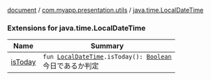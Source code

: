 [document](../../index.md) / [com.myapp.presentation.utils](../index.md) / [java.time.LocalDateTime](./index.md)

### Extensions for java.time.LocalDateTime

| Name | Summary |
|---|---|
| [isToday](is-today.md) | `fun `[`LocalDateTime`](https://developer.android.com/reference/java/time/LocalDateTime.html)`.isToday(): `[`Boolean`](https://kotlinlang.org/api/latest/jvm/stdlib/kotlin/-boolean/index.html)<br>今日であるか判定 |
